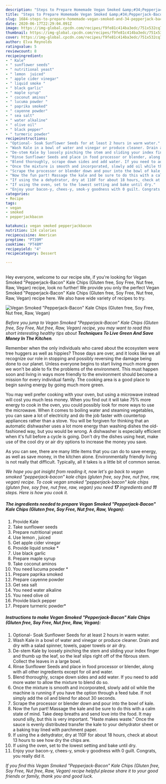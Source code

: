```yaml
---
description: "Steps to Prepare Homemade Vegan Smoked &amp;#34;Pepperjack-Bacon&amp;#34; Kale Chips (Gluten free, Soy Free, Nut free, Raw, Vegan)"
title: "Steps to Prepare Homemade Vegan Smoked &amp;#34;Pepperjack-Bacon&amp;#34; Kale Chips (Gluten free, Soy Free, Nut free, Raw, Vegan)"
slug: 1684-steps-to-prepare-homemade-vegan-smoked-and-34-pepperjack-bacon-and-34-kale-chips-gluten-free-soy-free-nut-free-raw-vegan
date: 2020-06-17T22:29:04.091Z
image: https://img-global.cpcdn.com/recipes/f9fe81c414ba3edc/751x532cq70/vegan-smoked-pepperjack-bacon-kale-chips-gluten-free-soy-free-nut-free-raw-vegan-recipe-main-photo.jpg
thumbnail: https://img-global.cpcdn.com/recipes/f9fe81c414ba3edc/751x532cq70/vegan-smoked-pepperjack-bacon-kale-chips-gluten-free-soy-free-nut-free-raw-vegan-recipe-main-photo.jpg
cover: https://img-global.cpcdn.com/recipes/f9fe81c414ba3edc/751x532cq70/vegan-smoked-pepperjack-bacon-kale-chips-gluten-free-soy-free-nut-free-raw-vegan-recipe-main-photo.jpg
author: Elva Reynolds
ratingvalue: 5
reviewcount: 8
recipeingredient:
- " Kale"
- " sunflower seeds"
- " nutritional yeast"
- " lemon  juiced"
- " apple cider vinegar"
- " liquid smoke "
- " black garlic"
- " maple syrup"
- " coconut aminos"
- " lucuma powder "
- " paprika smoked"
- " cayenne powder"
- " sea salt"
- " water alkaline"
- " olive oil"
- " black pepper"
- " turmeric powder"
recipeinstructions:
- "Optional- Soak Sunflower Seeds for at least 2 hours in warm water."
- "Wash Kale in a bowl of water and vinegar or produce cleaner. Drain and dry with a salad spinner, towels, paper towels or air dry."
- "De-stem Kale by loosely pinching the stem and sliding your index finger and thumb up the leaf, so the leaf slips right off of the fibrous stem. Collect the leaves in a large bowl."
- "Rinse Sunflower Seeds and place in food processor or blender, along with all other ingredients except for oil and water."
- "Blend thoroughly, scrape down sides and add water. If you need to add more water to allow the mixture to blend do so."
- "Once the mixture is smooth and incorporated, slowly add oil while the machine is running if you have the option through a feed tube. If not simply add the oil and blend for about 30 seconds."
- "Scrape the processor or blender down and pour into the bowl of kale."
- "Now the fun part! Massage the kale and be sure to do this with a calm state of mind. Take deep breaths and send love into the food. It may sound silly, but this is very important. &#34;Haste makes waste.&#34; Once the sauce is evenly distributed transfer the kale to your dehydrator sheet or a baking tray lined with parchment paper."
- "If using the a dehydrator, dry at 110F for about 18 hours, check at about 13 hours to see how dry the chips are."
- "If using the oven, set to the lowest setting and bake until dry."
- "Enjoy your bacon-y, chees-y, smok-y goodness with 0 guilt. Congrats, you really did it."
categories:
- Recipe
tags:
- vegan
- smoked
- pepperjackbacon

katakunci: vegan smoked pepperjackbacon 
nutrition: 124 calories
recipecuisine: American
preptime: "PT39M"
cooktime: "PT48M"
recipeyield: "4"
recipecategory: Dessert

---
```

<br>
Hey everyone, welcome to our recipe site, if you're looking for Vegan Smoked &#34;Pepperjack-Bacon&#34; Kale Chips (Gluten free, Soy Free, Nut free, Raw, Vegan) recipe, look no further! We provide you only the perfect Vegan Smoked &#34;Pepperjack-Bacon&#34; Kale Chips (Gluten free, Soy Free, Nut free, Raw, Vegan) recipe here. We also have wide variety of recipes to try.
<br>


![Vegan Smoked &#34;Pepperjack-Bacon&#34; Kale Chips (Gluten free, Soy Free, Nut free, Raw, Vegan)](https://img-global.cpcdn.com/recipes/f9fe81c414ba3edc/751x532cq70/vegan-smoked-pepperjack-bacon-kale-chips-gluten-free-soy-free-nut-free-raw-vegan-recipe-main-photo.jpg)

<i>Before you jump to Vegan Smoked &#34;Pepperjack-Bacon&#34; Kale Chips (Gluten free, Soy Free, Nut free, Raw, Vegan) recipe, you may want to read this short interesting healthy tips about 
<strong>Techniques To Live Green And Save Money In The Kitchen</strong>.</i>
</br>

Remember when the only individuals who cared about the ecosystem were tree huggers as well as hippies? Those days are over, and it looks like we all recognize our role in stopping and possibly reversing the damage being done to our planet. Unless everyone begins to start living much more green we won't be able to fix the problems of the environment. This must happen soon and living in ways more friendly to the environment should become a mission for every individual family. The cooking area is a good place to begin saving energy by going much more green.

You may well prefer cooking with your oven, but using a microwave instead will cost you much less money. When you find out it will take 75% more energy to cook in the oven, you could possibly look for more ways to use the microwave. When it comes to boiling water and steaming vegetables, you can save a lot of electricity and do the job faster with countertop appliances rather than a stove. You will be forgiven for thinking that an automatic dishwasher uses a lot more energy than washing dishes the old-fashioned way, but you would be wrong. A dishwasher is especially efficient when it's full before a cycle is going. Don't dry the dishes using heat, make use of the cool dry or air dry options to increase the money you save.

As you can see, there are many little items that you can do to save energy, as well as save money, in the kitchen alone. Environmentally friendly living is not really that difficult. Typically, all it takes is a little bit of common sense.


<i>We hope you got insight from reading it, now let's go back to vegan smoked &#34;pepperjack-bacon&#34; kale chips (gluten free, soy free, nut free, raw, vegan) recipe. To cook vegan smoked &#34;pepperjack-bacon&#34; kale chips (gluten free, soy free, nut free, raw, vegan) you need <strong>17</strong> ingredients and <strong>11</strong> steps. Here is how you cook it.
</i>

##### The ingredients needed to prepare Vegan Smoked &#34;Pepperjack-Bacon&#34; Kale Chips (Gluten free, Soy Free, Nut free, Raw, Vegan):

1. Provide  Kale
1. Take  sunflower seeds
1. Prepare  nutritional yeast
1. Use  lemon , juiced
1. Get  apple cider vinegar
1. Provide  liquid smoke *
1. Use  black garlic
1. Prepare  maple syrup
1. Take  coconut aminos
1. You need  lucuma powder *
1. Prepare  paprika smoked
1. Prepare  cayenne powder
1. Get  sea salt
1. You need  water alkaline
1. You need  olive oil
1. Provide  black pepper
1. Prepare  turmeric powder*


##### Instructions to make Vegan Smoked &#34;Pepperjack-Bacon&#34; Kale Chips (Gluten free, Soy Free, Nut free, Raw, Vegan):

1. Optional- Soak Sunflower Seeds for at least 2 hours in warm water.
1. Wash Kale in a bowl of water and vinegar or produce cleaner. Drain and dry with a salad spinner, towels, paper towels or air dry.
1. De-stem Kale by loosely pinching the stem and sliding your index finger and thumb up the leaf, so the leaf slips right off of the fibrous stem. Collect the leaves in a large bowl.
1. Rinse Sunflower Seeds and place in food processor or blender, along with all other ingredients except for oil and water.
1. Blend thoroughly, scrape down sides and add water. If you need to add more water to allow the mixture to blend do so.
1. Once the mixture is smooth and incorporated, slowly add oil while the machine is running if you have the option through a feed tube. If not simply add the oil and blend for about 30 seconds.
1. Scrape the processor or blender down and pour into the bowl of kale.
1. Now the fun part! Massage the kale and be sure to do this with a calm state of mind. Take deep breaths and send love into the food. It may sound silly, but this is very important. &#34;Haste makes waste.&#34; Once the sauce is evenly distributed transfer the kale to your dehydrator sheet or a baking tray lined with parchment paper.
1. If using the a dehydrator, dry at 110F for about 18 hours, check at about 13 hours to see how dry the chips are.
1. If using the oven, set to the lowest setting and bake until dry.
1. Enjoy your bacon-y, chees-y, smok-y goodness with 0 guilt. Congrats, you really did it.


<i>If you find this Vegan Smoked &#34;Pepperjack-Bacon&#34; Kale Chips (Gluten free, Soy Free, Nut free, Raw, Vegan) recipe helpful please share it to your good friends or family, thank you and good luck.</i>
